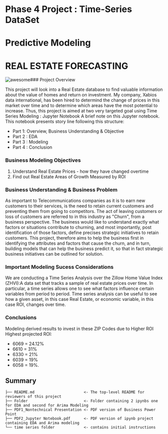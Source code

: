 # Phase 4 Project : Time-Series DataSet
# Predictive Modeling 
# REAL ESTATE FORECASTING

![awesome](https://www.google.com/url?sa=i&url=https%3A%2F%2F4degrees.ai%2Fblog%2Finvestment-banking%2Ftrends-in-investment-banking-technology-post%2F&psig=AOvVaw1laCqO4qEOGXSpf4i_nA6w&ust=1692575359082000&source=images&cd=vfe&opi=89978449&ved=0CA4QjRxqFwoTCPCnoN306YADFQAAAAAdAAAAABAK)### Project Overview

This project will look into a Real Estate database to find valuable information about the value of homes and return on investment. My company, Xabios data international, has been hired to determind the change of prices in this market over time and to determine which areas have the most potential to increase. Thus, this project is aimed at two very targeted goal using Time Series Modeling :
Jupyter Notebook A brief note on this Jupyter notebook. This notebook presents story line following this structure:
* Part 1: Overview, Business Understanding & Objective 
* Part 2 : EDA
* Part 3 : Modeling
* Part 4 : Conclusion

### Business Modeling Objectives

1. Understand Real Estate Prices - how they have changed overtime 
2. Find out Real Estate Areas of Growth Measured by ROI


### Business Understanding & Business Problem
As important to Telecommunications companies as it is to earn new customers to their services, is the need to retain current customers and preventing them from going to competitors. The act of leaving customers or loss of customers are referred to in this industry as "Churn", from a business perspective. The business would like to understand exactly what factors or situations contribute to churning, and most importantly, post identification of those factors, define precises strategic initiatives to retain customers. This project, therefore aims to help the business first in identifying the attributes and factors that cause the churn, and in turn, building models that can help the business predict it, so that in fact strategic business initiatives can be outlined for solution.


### Important Modeling Sucess Considerations

We are conducting a Time Series Analysis over the Zillow Home Value Index (ZHVI):A data set that tracks a sample of real estate prices over time. In particular, a time series allows one to see what factors influence certain variables from period to period. Time series analysis can be useful to see how a given asset, in this case Real Estate, or economic variable, in this case ROI, changes over time.

### Conclusions
Modeling derived results to invest in these ZIP Codes due to Higher ROI
Highest projected ROI:
* 6069 = 24.12%
* 6610 = 31%
* 6330 = 21%
* 6039 = 19%
* 6058 = 19%.

## Summary
```
├── README.md                      <- The top-level README for reviewers of this project
├── Folder                         <- Folder containing 2 ipynbs one for EDA and second for Arima Modeling
├── PDF1_Nontechnical Presentation <- PDF version of Business Power Point 
├── PDF2_Jupyter Notebook.pdf      <- PDF version of ipynb project containing EDA and Arima modeling
└── time series folder             <- contains initial instructions
```
